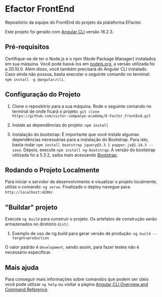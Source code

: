 # Efactor FrontEnd

Repositório da equipe do FrontEnd do projeto da plataforma EFactor.

Este projeto foi gerado com [Angular CLI](https://github.com/angular/angular-cli) versão 16.2.3.

## Pré-requisitos

Certifique-se de ter o Node.js e o npm (Node Package Manager) instalados em sua máquina. Você pode baixá-los em [nodejs.org](https://nodejs.org/), a versão utilizada foi a 20.10.0. Além disso, você também precisará do Angular CLI instalado. Caso ainda não possua, basta executar o seguinte comando no terminal: `npm install -g @angular/cli`.

## Configuração do Projeto

1. Clone o repositório para a sua máquina. Rode o seguinte comando no terminal de onde ficará o projeto:
`git clone https://github.com/victor-companye-academy/E-Factor_FrontEnd.git`

2. Instale as dependências do projeto:
`npm install`

3. Instalação do bootstrap:
É importante que você instale algumas dependências necessárias para a instalação do Bootstrap. 
Para isto, basta rodar `npm install bootstrap jquery@3.3.1 popper.js@1.14.3 --save`. Depois, execute `npm install ng-bootstrap`. A versão do bootstrap utilizada foi a 5.3.2, saiba mais acessando [Bootstrap](https://getbootstrap.com/).

## Rodando o Projeto Localmente

Para iniciar o servidor de desenvolvimento e visualizar o projeto localmente, utilize o comando: `ng serve`. Finalizado o deploy navegue para: `http://localhost:4200/`.

## "Buildar" projeto

Execute `ng build` para construir o projeto. Os artefatos de construção serão armazenados no diretório `dist/`.

1. Exemplo de uso de ng build para gerar versão de produção:
`ng build --target=production`

O valor padrão é `development`, sendo assim, para fazer testes não é necessário especificar.

## Mais ajuda

Para conseguir mais informações sobre comandos que podem ser úteis você pode utilizar `ng help` ou visitar a página [Angular CLI Overview and Command Reference](https://angular.io/cli).
